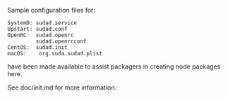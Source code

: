 Sample configuration files for:
```
SystemD: sudad.service
Upstart: sudad.conf
OpenRC:  sudad.openrc
         sudad.openrcconf
CentOS:  sudad.init
macOS:    org.suda.sudad.plist
```
have been made available to assist packagers in creating node packages here.

See doc/init.md for more information.
